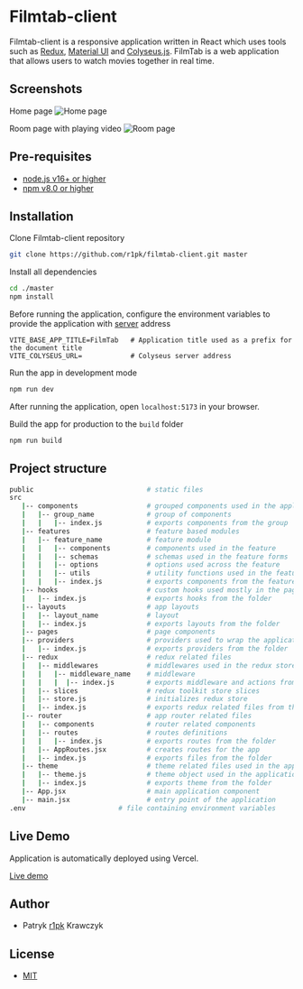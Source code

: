 # Filmtab-client

Filmtab-client is a responsive application written in React which uses tools such as [Redux](https://redux.js.org/), [Material UI](https://mui.com/getting-started/usage/) and [Colyseus.js](https://www.colyseus.io/). FilmTab is a web application that allows users to watch movies together in real time.

## Screenshots

Home page
![Home page](https://i.imgur.com/nEXiVku.png)

Room page with playing video
![Room page](https://i.imgur.com/Euc5lBV.png)

## Pre-requisites

- [node.js v16+ or higher](https://nodejs.org/en/)
- [npm v8.0 or higher](https://nodejs.org/en/download/)

## Installation

Clone Filmtab-client repository

```bash
git clone https://github.com/r1pk/filmtab-client.git master
```

Install all dependencies

```bash
cd ./master
npm install
```

Before running the application, configure the environment variables to provide the application with [server](https://github.com/r1pk/filmtab-server) address

```env
VITE_BASE_APP_TITLE=FilmTab   # Application title used as a prefix for the document title
VITE_COLYSEUS_URL=            # Colyseus server address
```

Run the app in development mode

```bash
npm run dev
```

After running the application, open `localhost:5173` in your browser.

Build the app for production to the `build` folder

```bash
npm run build
```

## Project structure

```bash
public                            # static files
src
   |-- components                 # grouped components used in the application
   |   |-- group_name             # group of components
   |   |   |-- index.js           # exports components from the group
   |-- features                   # feature based modules
   |   |-- feature_name           # feature module
   |   |   |-- components         # components used in the feature
   |   |   |-- schemas            # schemas used in the feature forms
   |   |   |-- options            # options used across the feature
   |   |   |-- utils              # utility functions used in the feature components
   |   |   |-- index.js           # exports components from the feature
   |-- hooks                      # custom hooks used mostly in the page components
   |   |-- index.js               # exports hooks from the folder
   |-- layouts                    # app layouts
   |   |-- layout_name            # layout
   |   |-- index.js               # exports layouts from the folder
   |-- pages                      # page components
   |-- providers                  # providers used to wrap the application
   |   |-- index.js               # exports providers from the folder
   |-- redux                      # redux related files
   |   |-- middlewares            # middlewares used in the redux store
   |   |   |-- middleware_name    # middleware
   |   |   |  |-- index.js        # exports middleware and actions from the folder
   |   |-- slices                 # redux toolkit store slices
   |   |-- store.js               # initializes redux store
   |   |-- index.js               # exports redux related files from the folder
   |-- router                     # app router related files
   |   |-- components             # router related components
   |   |-- routes                 # routes definitions
   |   |   |-- index.js           # exports routes from the folder
   |   |-- AppRoutes.jsx          # creates routes for the app
   |   |-- index.js               # exports files from the folder
   |-- theme                      # theme related files used in the application
   |   |-- theme.js               # theme object used in the application
   |   |-- index.js               # exports theme from the folder
   |-- App.jsx                    # main application component
   |-- main.jsx                   # entry point of the application
.env                       # file containing environment variables
```

## Live Demo

Application is automatically deployed using Vercel.

[Live demo](https://filmtab.vercel.app)

## Author

- Patryk [r1pk](https://github.com/r1pk) Krawczyk

## License

- [MIT](https://choosealicense.com/licenses/mit/)
